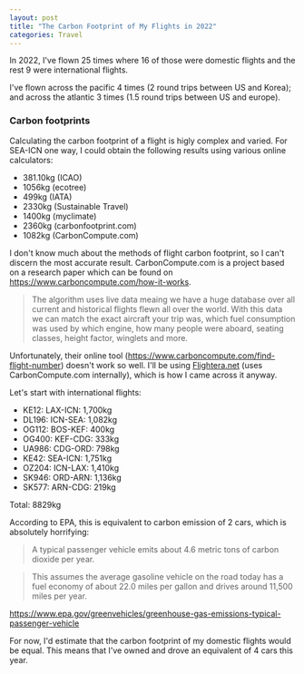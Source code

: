 ```yaml
---
layout: post
title: "The Carbon Footprint of My Flights in 2022"
categories: Travel
---
```


In 2022, I've flown 25 times where 16 of those were domestic flights and the rest 9 were international flights.

I've flown across the pacific 4 times (2 round trips between US and Korea); and across the atlantic 3 times (1.5 round trips between US and europe).

### Carbon footprints

Calculating the carbon footprint of a flight is higly complex and varied.
For SEA-ICN one way, I could obtain the following results using various online calculators:
- 381.10kg (ICAO)
- 1056kg (ecotree) 
- 499kg (IATA)
- 2330kg (Sustainable Travel)
- 1400kg (myclimate)
- 2360kg (carbonfootprint.com)
- 1082kg (CarbonCompute.com)

I don't know much about the methods of flight carbon footprint, so I can't discern the most accurate result.
CarbonCompute.com is a project based on a research paper which can be found on https://www.carboncompute.com/how-it-works.

> The algorithm uses live data meaing we have a huge database over all current and historical flights flewn all over the world. 
> With this data we can match the exact aircraft your trip was, which fuel consumption was used by which engine, 
> how many people were aboard, seating classes, height factor, winglets and more.

Unfortunately, their online tool (https://www.carboncompute.com/find-flight-number) doesn't work so well. 
I'll be using [Flightera.net](https://www.flightera.net/) (uses CarbonCompute.com internally), which is how I came across it anyway.

Let's start with international flights:
- KE12: LAX-ICN: 1,700kg
- DL196: ICN-SEA: 1,082kg
- OG112: BOS-KEF: 400kg
- OG400: KEF-CDG: 333kg
- UA986: CDG-ORD: 798kg
- KE42: SEA-ICN: 1,751kg
- OZ204: ICN-LAX: 1,410kg
- SK946: ORD-ARN: 1,136kg
- SK577: ARN-CDG: 219kg

Total: 8829kg

According to EPA, this is equivalent to carbon emission of 2 cars, which is absolutely horrifying:

> A typical passenger vehicle emits about 4.6 metric tons of carbon dioxide per year. 

> This assumes the average gasoline vehicle on the road today has a fuel economy of about 22.0 miles per gallon and drives around 11,500 miles per year.

https://www.epa.gov/greenvehicles/greenhouse-gas-emissions-typical-passenger-vehicle

For now, I'd estimate that the carbon footprint of my domestic flights would be equal.
This means that I've owned and drove an equivalent of 4 cars this year.



